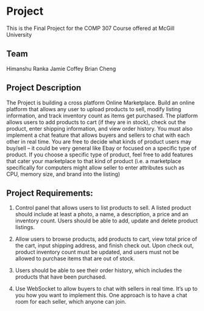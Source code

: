 # Project

This is the Final Project for the COMP 307 Course offered at McGill University

## Team
Himanshu Ranka
Jamie Coffey
Brian Cheng

## Project Description
The Project is building a cross platform Online Marketplace.
Build an online platform that allows any user to upload products to sell, modify listing
information, and track inventory count as items get purchased. The platform allows users to
add products to cart (if they are in stock), check out the product, enter shipping information,
and view order history. You must also implement a chat feature that allows buyers and sellers
to chat with each other in real time. You are free to decide what kinds of product users may
buy/sell – it could be very general like Ebay or focused on a specific type of product. If you
choose a specific type of product, feel free to add features that cater your marketplace to that
kind of product (i.e. a marketplace specifically for computers might allow seller to enter
attributes such as CPU, memory size, and brand into the listing)

## Project Requirements:

1. Control panel that allows users to list products to sell. A listed product should include at least a photo, a name, a description, a price and an inventory count. Users should be able to add, update and delete product listings.

2. Allow users to browse products, add products to cart, view total price of the cart, input shipping address, and finish check out. Upon check out, product inventory count must be updated, and users must not be allowed to purchase items that are out of stock.

3. Users should be able to see their order history, which includes the products that have been purchased.

4. Use WebSocket to allow buyers to chat with sellers in real time. It’s up to you how you want to implement this. One approach is to have a chat room for each seller, which anyone can join.

